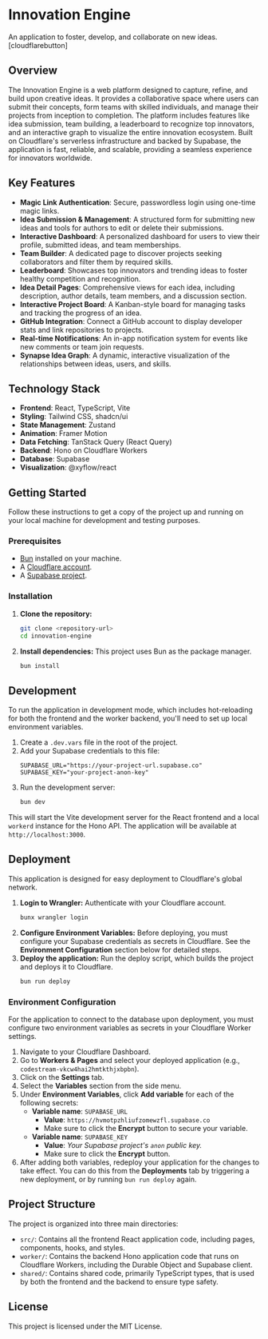# Innovation Engine
An application to foster, develop, and collaborate on new ideas.
[cloudflarebutton]
## Overview
The Innovation Engine is a web platform designed to capture, refine, and build upon creative ideas. It provides a collaborative space where users can submit their concepts, form teams with skilled individuals, and manage their projects from inception to completion. The platform includes features like idea submission, team building, a leaderboard to recognize top innovators, and an interactive graph to visualize the entire innovation ecosystem.
Built on Cloudflare's serverless infrastructure and backed by Supabase, the application is fast, reliable, and scalable, providing a seamless experience for innovators worldwide.
## Key Features
-   **Magic Link Authentication**: Secure, passwordless login using one-time magic links.
-   **Idea Submission & Management**: A structured form for submitting new ideas and tools for authors to edit or delete their submissions.
-   **Interactive Dashboard**: A personalized dashboard for users to view their profile, submitted ideas, and team memberships.
-   **Team Builder**: A dedicated page to discover projects seeking collaborators and filter them by required skills.
-   **Leaderboard**: Showcases top innovators and trending ideas to foster healthy competition and recognition.
-   **Idea Detail Pages**: Comprehensive views for each idea, including description, author details, team members, and a discussion section.
-   **Interactive Project Board**: A Kanban-style board for managing tasks and tracking the progress of an idea.
-   **GitHub Integration**: Connect a GitHub account to display developer stats and link repositories to projects.
-   **Real-time Notifications**: An in-app notification system for events like new comments or team join requests.
-   **Synapse Idea Graph**: A dynamic, interactive visualization of the relationships between ideas, users, and skills.
## Technology Stack
-   **Frontend**: React, TypeScript, Vite
-   **Styling**: Tailwind CSS, shadcn/ui
-   **State Management**: Zustand
-   **Animation**: Framer Motion
-   **Data Fetching**: TanStack Query (React Query)
-   **Backend**: Hono on Cloudflare Workers
-   **Database**: Supabase
-   **Visualization**: @xyflow/react
## Getting Started
Follow these instructions to get a copy of the project up and running on your local machine for development and testing purposes.
### Prerequisites
-   [Bun](https://bun.sh/) installed on your machine.
-   A [Cloudflare account](https://dash.cloudflare.com/sign-up).
-   A [Supabase project](https://supabase.com/).
### Installation
1.  **Clone the repository:**
    ```bash
    git clone <repository-url>
    cd innovation-engine
    ```
2.  **Install dependencies:**
    This project uses Bun as the package manager.
    ```bash
    bun install
    ```
## Development
To run the application in development mode, which includes hot-reloading for both the frontend and the worker backend, you'll need to set up local environment variables.
1.  Create a `.dev.vars` file in the root of the project.
2.  Add your Supabase credentials to this file:
    ```
    SUPABASE_URL="https://your-project-url.supabase.co"
    SUPABASE_KEY="your-project-anon-key"
    ```
3.  Run the development server:
    ```bash
    bun dev
    ```
This will start the Vite development server for the React frontend and a local `workerd` instance for the Hono API. The application will be available at `http://localhost:3000`.
## Deployment
This application is designed for easy deployment to Cloudflare's global network.
1.  **Login to Wrangler:**
    Authenticate with your Cloudflare account.
    ```bash
    bunx wrangler login
    ```
2.  **Configure Environment Variables:**
    Before deploying, you must configure your Supabase credentials as secrets in Cloudflare. See the **Environment Configuration** section below for detailed steps.
3.  **Deploy the application:**
    Run the deploy script, which builds the project and deploys it to Cloudflare.
    ```bash
    bun run deploy
    ```
### Environment Configuration
For the application to connect to the database upon deployment, you must configure two environment variables as secrets in your Cloudflare Worker settings.
1.  Navigate to your Cloudflare Dashboard.
2.  Go to **Workers & Pages** and select your deployed application (e.g., `codestream-vkcw4hai2hmtkthjxbpbn`).
3.  Click on the **Settings** tab.
4.  Select the **Variables** section from the side menu.
5.  Under **Environment Variables**, click **Add variable** for each of the following secrets:
    -   **Variable name**: `SUPABASE_URL`
        -   **Value**: `https://hvmotpzhliufzomewzfl.supabase.co`
        -   Make sure to click the **Encrypt** button to secure your variable.
    -   **Variable name**: `SUPABASE_KEY`
        -   **Value**: *Your Supabase project's `anon` public key.*
        -   Make sure to click the **Encrypt** button.
6.  After adding both variables, redeploy your application for the changes to take effect. You can do this from the **Deployments** tab by triggering a new deployment, or by running `bun run deploy` again.
## Project Structure
The project is organized into three main directories:
-   `src/`: Contains all the frontend React application code, including pages, components, hooks, and styles.
-   `worker/`: Contains the backend Hono application code that runs on Cloudflare Workers, including the Durable Object and Supabase client.
-   `shared/`: Contains shared code, primarily TypeScript types, that is used by both the frontend and the backend to ensure type safety.
## License
This project is licensed under the MIT License.
